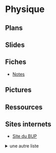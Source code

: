 <h1> Physique </h1>

<h2> Plans </h2>

<h2> Slides </h2>

<h2> Fiches </h2>

- [Notes](notes.docx)

<h2> Pictures </h2>

<h2> Ressources </h2>

<h2> Sites internets </h2>

- [Site du BUP](http://bupdoc.udppc.asso.fr/index.php)

<details>
  <summary>
    une autre liste
  </summary>
    - site 1 <br>
    - site 2 <br>
    - site 3 <br>
</details>


